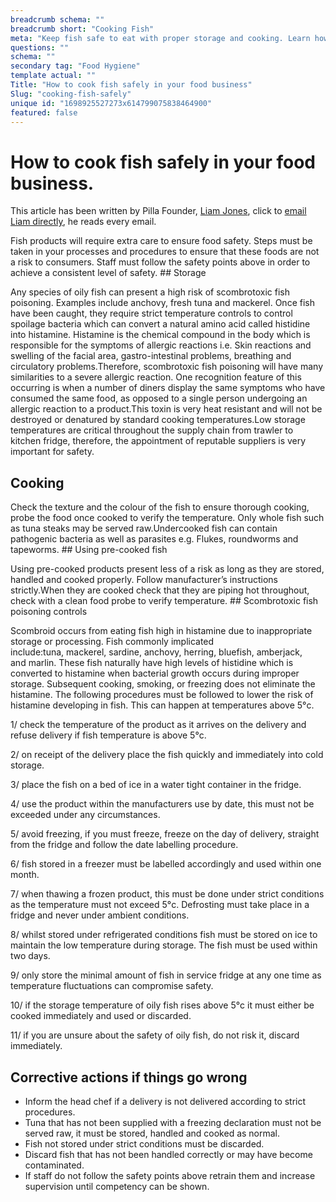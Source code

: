 ```yaml
---
breadcrumb schema: ""
breadcrumb short: "Cooking Fish"
meta: "Keep fish safe to eat with proper storage and cooking. Learn how to avoid scombroid poisoning from high-risk fish like tuna and mackerel."
questions: ""
schema: ""
secondary tag: "Food Hygiene"
template actual: ""
Title: "How to cook fish safely in your food business"
Slug: "cooking-fish-safely"
unique id: "1698925527273x614799075838464900"
featured: false
---
```


# How to cook fish safely in your food business.

 This article has been written by Pilla Founder,&nbsp;[Liam Jones](https://yourpilla.com/profile/liam-jones), click to&nbsp;[email Liam directly](mailto:liam@yourpilla.com), he reads every email.

 Fish products will require extra care to ensure food safety. Steps must be taken in your processes and procedures to ensure that these foods are not a risk to consumers.
Staff must follow the safety points above in order to achieve a consistent level of safety. ## Storage

 Any species of oily fish can present a high risk of scombrotoxic fish poisoning. Examples include anchovy, fresh tuna and mackerel.
Once fish have been caught, they require strict temperature controls to control spoilage bacteria which can convert a natural amino acid called histidine into histamine. Histamine is the chemical compound in the body which is responsible for the symptoms of allergic reactions i.e. Skin reactions and swelling of the facial area, gastro-intestinal problems, breathing and circulatory problems.Therefore, scombrotoxic fish poisoning will have many similarities to a severe allergic reaction.  One recognition feature of this occurring is when a number of diners display the same symptoms who have consumed the same food, as opposed to a single person undergoing an allergic reaction to a product.This toxin is very heat resistant and will not be destroyed or denatured by standard cooking temperatures.Low storage temperatures are critical throughout the supply chain from trawler to kitchen fridge, therefore, the appointment of reputable suppliers is very important for safety.

 ## Cooking

 Check the texture and the colour of the fish to ensure thorough cooking, probe the food once cooked to verify the temperature.
Only whole fish such as tuna steaks may be served raw.Undercooked fish can contain pathogenic bacteria as well as parasites e.g. Flukes, roundworms and tapeworms. ## Using pre-cooked fish

 Using pre-cooked products present less of a risk as long as they are stored, handled and cooked properly.
Follow manufacturer’s instructions strictly.When they are cooked check that they are piping hot throughout, check with a clean food probe to verify temperature. ## Scombrotoxic fish poisoning controls

 Scombroid occurs from eating fish high in&nbsp;histamine&nbsp;due to inappropriate storage or processing.
Fish commonly implicated include:tuna,&nbsp;mackerel,&nbsp;sardine,&nbsp;anchovy,&nbsp;herring,&nbsp;bluefish,&nbsp;amberjack, and&nbsp;marlin. These fish naturally have high levels of&nbsp;histidine&nbsp;which is converted to histamine when&nbsp;bacterial&nbsp;growth occurs during improper storage.&nbsp;Subsequent cooking, smoking, or freezing does not eliminate the histamine. The following procedures must be followed to lower the risk of histamine developing in fish. This can happen at temperatures above 5°c.

 1/ check the temperature of the product as it arrives on the delivery and refuse delivery if fish temperature is above 5°c.

 2/ on receipt of the delivery place the fish quickly and immediately into cold storage.

 3/ place the fish on a bed of ice in a water tight container in the fridge.

 4/ use the product within the manufacturers use by date, this must not be exceeded under any circumstances.

 5/ avoid freezing, if you must freeze, freeze on the day of delivery, straight from the fridge and follow the date labelling procedure.

 6/ fish stored in a freezer must be labelled accordingly and used within one month.

 7/ when thawing a frozen product, this must be done under strict conditions as the temperature must not exceed 5°c. Defrosting must take place in a fridge and never under ambient conditions.

 8/ whilst stored under refrigerated conditions fish must be stored on ice to maintain the low temperature during storage. The fish must be used within two days.

 9/ only store the minimal amount of fish in service fridge at any one time as temperature fluctuations can compromise safety.

 10/ if the storage temperature of oily fish rises above 5°c it must either be cooked immediately and used or discarded.

 11/ if you are unsure about the safety of oily fish, do not risk it, discard immediately.

 ## Corrective actions if things go wrong

 - Inform the head chef if a delivery is not delivered according to strict procedures.
- Tuna that has not been supplied with a freezing declaration must not be served raw, it must be stored, handled and cooked as normal.
- Fish not stored under strict conditions must be discarded.
- Discard fish that has not been handled correctly or may have become contaminated.
- If staff do not follow the safety points above retrain them and increase supervision until competency can be shown.